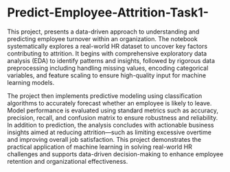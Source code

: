 # Predict-Employee-Attrition-Task1-
This project, presents a data-driven approach to understanding and predicting employee turnover within an organization. The notebook systematically explores a real-world HR dataset to uncover key factors contributing to attrition. It begins with comprehensive exploratory data analysis (EDA) to identify patterns and insights, followed by rigorous data preprocessing including handling missing values, encoding categorical variables, and feature scaling to ensure high-quality input for machine learning models.

The project then implements predictive modeling using classification algorithms to accurately forecast whether an employee is likely to leave. Model performance is evaluated using standard metrics such as accuracy, precision, recall, and confusion matrix to ensure robustness and reliability. In addition to prediction, the analysis concludes with actionable business insights aimed at reducing attrition—such as limiting excessive overtime and improving overall job satisfaction. This project demonstrates the practical application of machine learning in solving real-world HR challenges and supports data-driven decision-making to enhance employee retention and organizational effectiveness.
